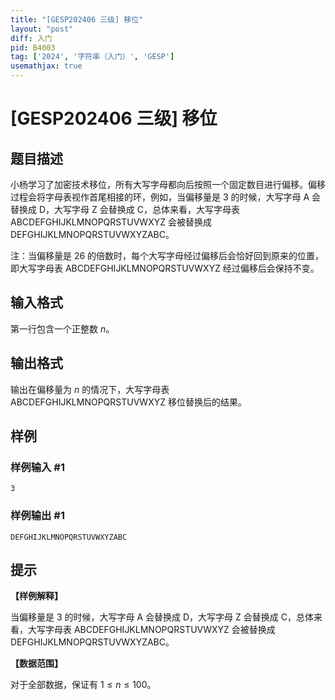 ```yaml
---
title: "[GESP202406 三级] 移位"
layout: "post"
diff: 入门
pid: B4003
tag: ['2024', '字符串（入门）', 'GESP']
usemathjax: true
---
```


# [GESP202406 三级] 移位
## 题目描述

小杨学习了加密技术移位，所有大写字母都向后按照⼀个固定数目进行偏移。偏移过程会将字母表视作首尾相接的环，例如，当偏移量是 $3$ 的时候，大写字母 A 会替换成 D，大写字母 Z 会替换成 C，总体来看，大写字母表 ABCDEFGHIJKLMNOPQRSTUVWXYZ 会被替换成 DEFGHIJKLMNOPQRSTUVWXYZABC。

注：当偏移量是 $26$ 的倍数时，每个大写字母经过偏移后会恰好回到原来的位置，即大写字母表 ABCDEFGHIJKLMNOPQRSTUVWXYZ 经过偏移后会保持不变。
## 输入格式

第一行包含一个正整数 $n$。
## 输出格式

输出在偏移量为 $n$ 的情况下，大写字母表 ABCDEFGHIJKLMNOPQRSTUVWXYZ 移位替换后的结果。
## 样例

### 样例输入 #1
```
3
```
### 样例输出 #1
```
DEFGHIJKLMNOPQRSTUVWXYZABC
```
## 提示

**【样例解释】**

当偏移量是 $3$ 的时候，大写字母 A 会替换成 D，大写字母 Z 会替换成 C，总体来看，大写字母表 ABCDEFGHIJKLMNOPQRSTUVWXYZ 会被替换成 DEFGHIJKLMNOPQRSTUVWXYZABC。

**【数据范围】**

对于全部数据，保证有 $1\leq n\leq 100$。

